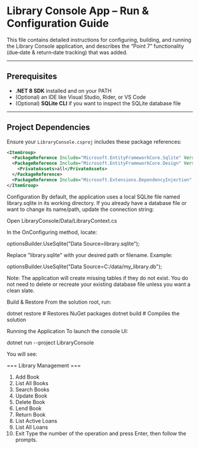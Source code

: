 # Library Console App – Run & Configuration Guide

This file contains detailed instructions for configuring, building, and running the Library Console application, and describes the “Point 7” functionality (due‑date & return‑date tracking) that was added.

---

## Prerequisites

- **.NET 8 SDK** installed and on your PATH  
- (Optional) an IDE like Visual Studio, Rider, or VS Code  
- (Optional) **SQLite CLI** if you want to inspect the SQLite database file  

---

## Project Dependencies

Ensure your `LibraryConsole.csproj` includes these package references:

```xml
<ItemGroup>
  <PackageReference Include="Microsoft.EntityFrameworkCore.Sqlite" Version="8.0.0" />
  <PackageReference Include="Microsoft.EntityFrameworkCore.Design" Version="8.0.0">
    <PrivateAssets>all</PrivateAssets>
  </PackageReference>
  <PackageReference Include="Microsoft.Extensions.DependencyInjection" Version="8.0.0" />
</ItemGroup>
```

Configuration
By default, the application uses a local SQLite file named library.sqlite in its working directory. If you already have a database file or want to change its name/path, update the connection string:

Open LibraryConsole/Data/LibraryContext.cs

In the OnConfiguring method, locate:

optionsBuilder.UseSqlite("Data Source=library.sqlite");

Replace "library.sqlite" with your desired path or filename.
Example:

optionsBuilder.UseSqlite("Data Source=C:/data/my_library.db");

Note: The application will create missing tables if they do not exist. You do not need to delete or recreate your existing database file unless you want a clean slate.

Build & Restore
From the solution root, run:

dotnet restore    # Restores NuGet packages
dotnet build      # Compiles the solution

Running the Application
To launch the console UI:

dotnet run --project LibraryConsole

You will see:


=== Library Management ===
1. Add Book
2. List All Books
3. Search Books
4. Update Book
5. Delete Book
6. Lend Book
7. Return Book
8. List Active Loans
9. List All Loans
0. Exit
Type the number of the operation and press Enter, then follow the prompts.

